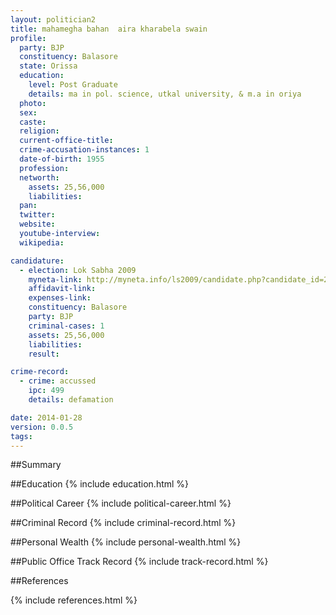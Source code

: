 ```yaml
---
layout: politician2
title: mahamegha bahan  aira kharabela swain
profile: 
  party: BJP
  constituency: Balasore
  state: Orissa
  education: 
    level: Post Graduate
    details: ma in pol. science, utkal university, & m.a in oriya
  photo: 
  sex: 
  caste: 
  religion: 
  current-office-title: 
  crime-accusation-instances: 1
  date-of-birth: 1955
  profession: 
  networth: 
    assets: 25,56,000
    liabilities: 
  pan: 
  twitter: 
  website: 
  youtube-interview: 
  wikipedia: 

candidature: 
  - election: Lok Sabha 2009
    myneta-link: http://myneta.info/ls2009/candidate.php?candidate_id=2068
    affidavit-link: 
    expenses-link: 
    constituency: Balasore 
    party: BJP
    criminal-cases: 1
    assets: 25,56,000
    liabilities: 
    result:  

crime-record: 
  - crime: accussed
    ipc: 499
    details: defamation 

date: 2014-01-28
version: 0.0.5
tags: 
---
```

##Summary


##Education
{% include education.html %}


##Political Career
{% include political-career.html %}


##Criminal Record
{% include criminal-record.html %}


##Personal Wealth
{% include personal-wealth.html %}


##Public Office Track Record
{% include track-record.html %}


##References


{% include references.html %}